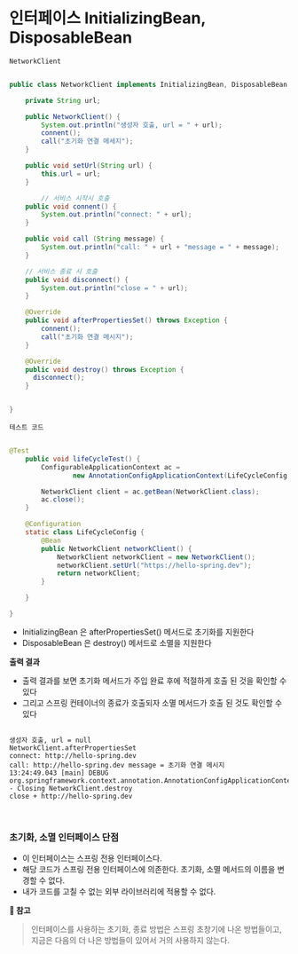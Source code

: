 # 인터페이스 InitializingBean, DisposableBean

`NetworkClient`
```java

public class NetworkClient implements InitializingBean, DisposableBean {

    private String url;

    public NetworkClient() {
        System.out.println("생성자 호출, url = " + url);
        connent();
        call("초기화 연결 메세지");
    }

    public void setUrl(String url) {
        this.url = url;
    }

        // 서비스 시작시 호출
    public void connent() {
        System.out.println("connect: " + url);
    }

    public void call (String message) {
        System.out.println("call: " + url + "message = " + message);
    }

    // 서비스 종료 시 호출
    public void disconnect() {
        System.out.println("close = " + url);
    }

    @Override
    public void afterPropertiesSet() throws Exception {
        connent();
        call("초기화 연결 메시지");
    }

    @Override
    public void destroy() throws Exception {
      disconnect();
    }


}

```

`테스트 코드`
```java

@Test
    public void lifeCycleTest() {
        ConfigurableApplicationContext ac =
                new AnnotationConfigApplicationContext(LifeCycleConfig.class);

        NetworkClient client = ac.getBean(NetworkClient.class);
        ac.close();
    }

    @Configuration
    static class LifeCycleConfig {
        @Bean
        public NetworkClient networkClient() {
            NetworkClient networkClient = new NetworkClient();
            networkClient.setUrl("https://hello-spring.dev");
            return networkClient;
        }

    }

}

```

- InitializingBean 은 afterPropertiesSet() 메서드로 초기화를 지원한다
- DisposableBean 은 destroy() 메서드로 소멸을 지원한다

**출력 결과**

- 출력 결과를 보면 초기화 메서드가 주입 완료 후에 적절하게 호출 된 것을 확인할 수 있다
- 그리고 스프링 컨테이너의 종료가 호출되자 소멸 메서드가 호출 된 것도 확인할 수 있다

```text

생성자 호출, url = null
NetworkClient.afterPropertiesSet
connect: http://hello-spring.dev
call: http://hello-spring.dev message = 초기화 연결 메시지
13:24:49.043 [main] DEBUG org.springframework.context.annotation.AnnotationConfigApplicationContext - Closing NetworkClient.destroy
close + http://hello-spring.dev

```

<br>

### 초기화, 소멸 인터페이스 단점
- 이 인터페이스는 스프링 전용 인터페이스다. 
- 해당 코드가 스프링 전용 인터페이스에 의존한다. 초기화, 소멸 메서드의 이름을 변경할 수 없다.
- 내가 코드를 고칠 수 없는 외부 라이브러리에 적용할 수 없다.

**🌟 참고**
> 인터페이스를 사용하는 초기화, 종료 방법은 스프링 초창기에 나온 방법들이고, 지금은 다음의 더 나은 방법들이 있어서 거의 사용하지 않는다.
